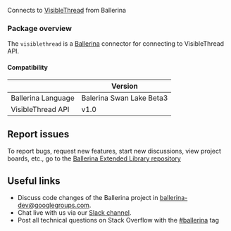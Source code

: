 
Connects to [VisibleThread](https://api.visiblethread.com/example/index.html) from Ballerina

### Package overview

The `visiblethread` is a [Ballerina](https://ballerina.io/) connector for connecting to VisibleThread API.

#### Compatibility
|                    | Version                  |
|--------------------|--------------------------|
| Ballerina Language | Balerina Swan Lake Beta3 |
| VisibleThread API  | v1.0                     |

## Report issues
To report bugs, request new features, start new discussions, view project boards, etc., go to the [Ballerina Extended Library repository](https://github.com/ballerina-platform/ballerina-extended-library)

## Useful links
- Discuss code changes of the Ballerina project in [ballerina-dev@googlegroups.com](mailto:ballerina-dev@googlegroups.com).
- Chat live with us via our [Slack channel](https://ballerina.io/community/slack/).
- Post all technical questions on Stack Overflow with the [#ballerina](https://stackoverflow.com/questions/tagged/ballerina) tag
